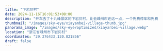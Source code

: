 ```yaml
---
title: "下岩贝村"
date: 2024-11-16T16:01:53+08:00
description: "开车去了十九峰景区的下岩贝村，比去嵊州市还远一点，一个免费停车和免费参观的网红山村打卡点。有一个观景台在村子旁边，真的可以看到远方的十九峰，像站岗一样一字排开，远方天空的丁达尔现象让这个山顶观景点停满了摆拍摄影的人，整个下午都很热闹，观景台下方是一条U字形的河流。我们在村里的落日咖啡各点了一杯咖啡，慵懒了一下午。"
thumbnail: "/images/sky-eye/xiayanbei-village-thumb.jpg"
panorama_image: "/images/sky-eye/optimized/xiayanbei-village.webp"
location: "浙江省嵊州市下岩贝村"
coordinates: "29.376433,120.821856"
draft: false
---
```

